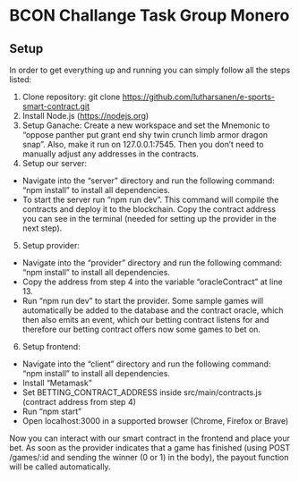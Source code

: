 # BCON Challange Task Group Monero

## Setup

In order to get everything up and running you can simply follow all the steps listed:

1. Clone repository: git clone https://github.com/lutharsanen/e-sports-smart-contract.git
2. Install Node.js (https://nodejs.org)
3. Setup Ganache: Create a new workspace and set the Mnemonic to “oppose panther put grant end shy twin crunch limb armor dragon snap”. Also, make it run on 127.0.0.1:7545. Then you don’t need to manually adjust any addresses in the contracts.
4. Setup our server:
 * Navigate into the “server” directory and run the following command: “npm install” to install all dependencies.
 * To start the server run “npm run dev”. This command will compile the contracts and deploy it to the blockchain. Copy the contract address you can see in the terminal (needed for setting up the provider in the next step).
5. Setup provider:
 * Navigate into the “provider” directory and run the following command: “npm install” to install all dependencies.
 * Copy the address from step 4 into the variable “oracleContract” at line 13.
 * Run “npm run dev” to start the provider. Some sample games will automatically be added to the database and the contract oracle, which then also emits an event, which our betting contract listens for and therefore our betting contract offers now some games to bet on.
6. Setup frontend:
 * Navigate into the “client” directory and run the following command: “npm install” to install all dependencies.
 * Install “Metamask”
 * Set BETTING_CONTRACT_ADDRESS inside src/main/contracts.js (contract address from step 4)
 * Run “npm start”
 * Open localhost:3000 in a supported browser (Chrome, Firefox or Brave)

Now you can interact with our smart contract in the frontend and place your bet. As soon as the provider indicates that a game has finished (using POST /games/:id and sending the winner (0 or 1) in the body), the payout function will be called automatically.

